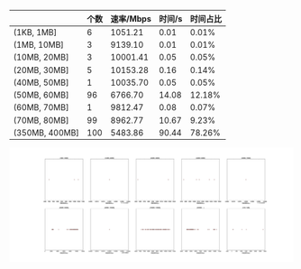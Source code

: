 |   |个数|速率/Mbps|时间/s|时间占比|
|---|---|---|---|---|
|(1KB, 1MB]|6|1051.21|0.01|0.01%|
|(1MB, 10MB]|3|9139.10|0.01|0.01%|
|(10MB, 20MB]|3|10001.41|0.05|0.05%|
|(20MB, 30MB]|5|10153.28|0.16|0.14%|
|(40MB, 50MB]|1|10035.70|0.05|0.05%|
|(50MB, 60MB]|96|6766.70|14.08|12.18%|
|(60MB, 70MB]|1|9812.47|0.08|0.07%|
|(70MB, 80MB]|99|8962.77|10.67|9.23%|
|(350MB, 400MB]|100|5483.86|90.44|78.26%|

![](./速率分布.jpg)
